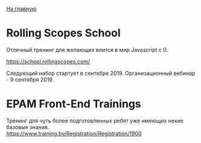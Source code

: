 <a href="https://github.com/js-machine/dashboard/blob/master/README.md">На главную</a>

# Rolling Scopes School
Отличный тренинг для желающих влится в мир Javascript c 0.<br>

https://school.rollingscopes.com/

Следующий набор стартует в сентябре 2019. 
Организационный вебинар - 9 сентября 2019.

# EPAM Front-End Trainings
Тренинг для чуть более подготовленных ребят уже имеющих некие базовые знания.<br>
https://www.training.by/Registration/Registration/1900
